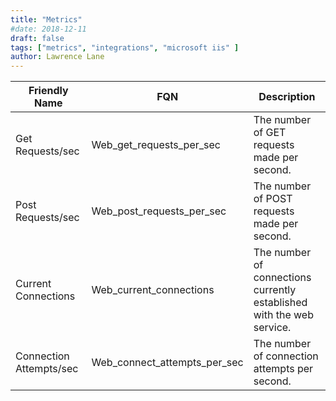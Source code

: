 ```yaml
---
title: "Metrics"
#date: 2018-12-11
draft: false
tags: ["metrics", "integrations", "microsoft iis" ]
author: Lawrence Lane
---
```

| Friendly Name           | FQN                          | Description                                                           |
|-------------------------|------------------------------|-----------------------------------------------------------------------|
| Get Requests/sec        | Web_get_requests_per_sec     | The number of GET requests made per second.                           |
| Post Requests/sec       | Web_post_requests_per_sec    | The number of POST requests made per second.                          |
| Current Connections     | Web_current_connections      | The number of connections currently established with the web service. |
| Connection Attempts/sec | Web_connect_attempts_per_sec | The number of connection attempts per second.                         |
